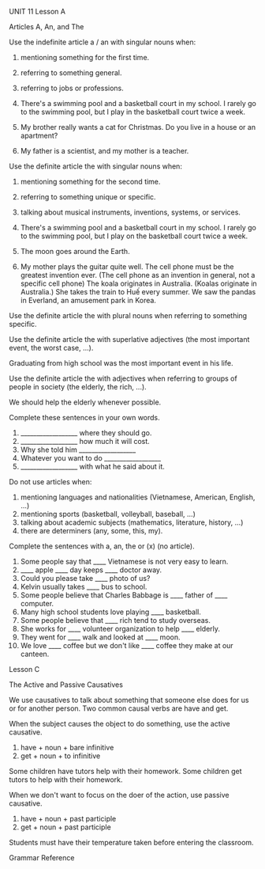 UNIT 11
Lesson A

Articles A, An, and The

Use the indefinite article a / an with singular nouns when:
1. mentioning something for the first time.
2. referring to something general.
3. referring to jobs or professions.

1. There's a swimming pool and a basketball court in my school. I rarely go to the swimming pool, but I play in the basketball court twice a week.
2. My brother really wants a cat for Christmas. Do you live in a house or an apartment?
3. My father is a scientist, and my mother is a teacher.

Use the definite article the with singular nouns when:
1. mentioning something for the second time.
2. referring to something unique or specific.
3. talking about musical instruments, inventions, systems, or services.

1. There's a swimming pool and a basketball court in my school. I rarely go to the swimming pool, but I play on the basketball court twice a week.
2. The moon goes around the Earth.
3. My mother plays the guitar quite well.
The cell phone must be the greatest invention ever. (The cell phone as an invention in general, not a specific cell phone)
The koala originates in Australia. (Koalas originate in Australia.)
She takes the train to Huế every summer.
We saw the pandas in Everland, an amusement park in Korea.

Use the definite article the with plural nouns when referring to something specific.

Use the definite article the with superlative adjectives (the most important event, the worst case, ...).

Graduating from high school was the most important event in his life.

Use the definite article the with adjectives when referring to groups of people in society (the elderly, the rich, ...).

We should help the elderly whenever possible.

Complete these sentences in your own words.
1. __________________ where they should go.
2. __________________ how much it will cost.
3. Why she told him __________________
4. Whatever you want to do __________________
5. __________________ with what he said about it.

Do not use articles when:
1. mentioning languages and nationalities (Vietnamese, American, English, ...)
2. mentioning sports (basketball, volleyball, baseball, ...)
3. talking about academic subjects (mathematics, literature, history, ...)
4. there are determiners (any, some, this, my).

Complete the sentences with a, an, the or (x) (no article).
1. Some people say that ____ Vietnamese is not very easy to learn.
2. ____ apple ____ day keeps ____ doctor away.
3. Could you please take ____ photo of us?
4. Kelvin usually takes ____ bus to school.
5. Some people believe that Charles Babbage is ____ father of ____ computer.
6. Many high school students love playing ____ basketball.
7. Some people believe that ____ rich tend to study overseas.
8. She works for ____ volunteer organization to help ____ elderly.
9. They went for ____ walk and looked at ____ moon.
10. We love ____ coffee but we don't like ____ coffee they make at our canteen.

Lesson C

The Active and Passive Causatives

We use causatives to talk about something that someone else does for us or for another person. Two common causal verbs are have and get.

When the subject causes the object to do something, use the active causative.
1. have + noun + bare infinitive
2. get + noun + to infinitive

Some children have tutors help with their homework.
Some children get tutors to help with their homework.

When we don't want to focus on the doer of the action, use passive causative.
1. have + noun + past participle
2. get + noun + past participle

Students must have their temperature taken before entering the classroom.

Grammar Reference